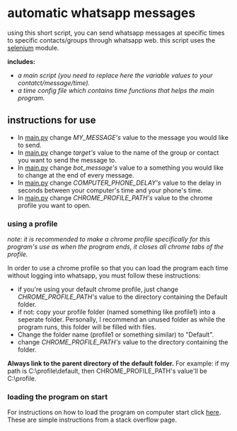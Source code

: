 # automatic whatsapp messages

using this short script, you can send whatsapp messages at specific times to specific contacts/groups through whatsapp web.
this script uses the [selenium](http://www.seleniumhq.org/) module.

**includes:**

* _a main script (you need to replace here the variable values to your contatct/message/time)._
* _a time config file which contains time functions that helps the main program._

## instructions for use

* In [main.py](https://github.com/OmerLibai/automatic-whatsapp-messages/blob/master/main.py) change _MY_MESSAGE's_ value to the message you would like to send.
* In [main.py](https://github.com/OmerLibai/automatic-whatsapp-messages/blob/master/main.py) change _target's_ value to the name of the group or contact you want to send the message to.
* In [main.py](https://github.com/OmerLibai/automatic-whatsapp-messages/blob/master/main.py) change _bot_message's_ value to a something you would like to change at the end of every message.
* In [main.py](https://github.com/OmerLibai/automatic-whatsapp-messages/blob/master/main.py) change _COMPUTER_PHONE_DELAY's_ value to the delay in seconds between your computer's time and your phone's time.
* In [main.py](https://github.com/OmerLibai/automatic-whatsapp-messages/blob/master/main.py) change _CHROME_PROFILE_PATH's_ value to the chrome profile you want to open.

### using a profile

_note: it is recommended to make a chrome profile specifically for this program's use as when the program ends, it closes all chrome tabs of the profile._

In order to use a chrome profile so that you can load the program each time without logging into whatsapp, you must follow these instructions:
* if you're using your default chrome profile, just change _CHROME_PROFILE_PATH's_ value to the directory containing the Default folder.
* if not: copy your profile folder (named something like profile1) into a seperate folder. Personally, I recommend an unused folder as while the program runs, this folder will be filled with files.
* Change the folder name (profile1 or something similar) to "Default".
* change _CHROME_PROFILE_PATH's_ value to the directory containing the folder.

**Always link to the parent directory of the default folder.**
For example: if my path is C:\profile\default, then CHROME_PROFILE_PATH's value'll be C:\profile.

 

### loading the program on start
For instructions on how to load the program on computer start click [here](https://stackoverflow.com/questions/4438020/how-to-start-a-python-file-while-windows-starts).
These are simple instructions from a stack overflow page.